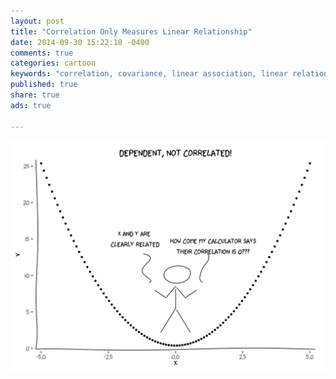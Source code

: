 ```yaml
---
layout: post
title: "Correlation Only Measures Linear Relationship"
date: 2014-09-30 15:22:18 -0400
comments: true
categories: cartoon
keywords: "correlation, covariance, linear association, linear relationship, independence, xkcd, R xkcd package"
published: true
share: true
ads: true

---
```

![](/images/xkcd-correlation-vs-independence.png)